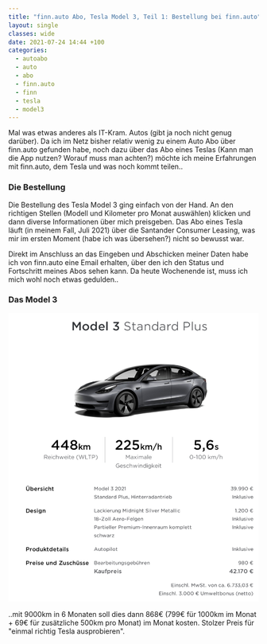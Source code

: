 ```yaml
---
title: "finn.auto Abo, Tesla Model 3, Teil 1: Bestellung bei finn.auto"
layout: single
classes: wide
date: 2021-07-24 14:44 +100
categories:
  - autoabo
  - auto
  - abo
  - finn.auto
  - finn
  - tesla
  - model3
---
```

Mal was etwas anderes als IT-Kram. Autos (gibt ja noch nicht genug darüber). Da ich im Netz bisher relativ wenig zu einem Auto
Abo über finn.auto gefunden habe, noch dazu über das Abo eines Teslas (Kann man die App nutzen? Worauf muss man achten?) möchte
ich meine Erfahrungen mit finn.auto, dem Tesla und was noch kommt teilen..

### Die Bestellung

Die Bestellung des Tesla Model 3 ging einfach von der Hand. An den richtigen Stellen (Modell und Kilometer pro Monat auswählen)
klicken und dann diverse Informationen über mich preisgeben. Das Abo eines Tesla läuft (in meinem Fall, Juli 2021) über die Santander
Consumer Leasing, was mir im ersten Moment (habe ich was übersehen?) nicht so bewusst war.

Direkt im Anschluss an das Eingeben und Abschicken meiner Daten habe ich von finn.auto eine Email erhalten, über den ich den Status
und Fortschritt meines Abos sehen kann. Da heute Wochenende ist, muss ich mich wohl noch etwas gedulden..

### Das Model 3

![finn.auto Tesla Model 3 Konfiguration](/assets/images/finnauto_tesla_model3_konfig.png)

..mit 9000km in 6 Monaten soll dies dann 868€ (799€ für 1000km im Monat + 69€ für zusätzliche 500km pro Monat) im Monat kosten. Stolzer Preis für "einmal richtig Tesla ausprobieren".
